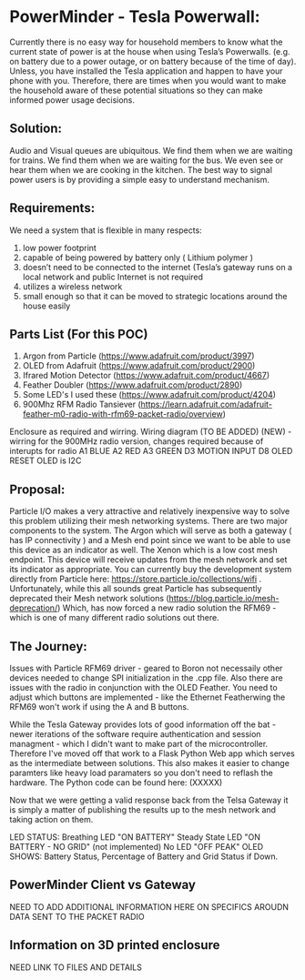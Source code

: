 # PowerMinder - Tesla Powerwall:
Currently there is no easy way for household members to know what the current state of power is at the house when using Tesla’s Powerwalls. (e.g. on battery due to a power outage, or on battery because of the time of day). Unless, you have installed the Tesla application and happen to have your phone with you.  Therefore, there are times when you would want to make the household aware of these potential situations so they can make informed power usage decisions.

## Solution:
Audio and Visual queues are ubiquitous. We find them when we are waiting for trains. We find them when we are waiting for the bus. We even see or hear them when we are cooking in the kitchen. The best way to signal power users is by providing a simple easy to understand mechanism.


## Requirements: 
We need a system that is flexible in many respects:
1) low power footprint
2) capable of being powered by battery only ( Lithium polymer )
3) doesn’t need to be connected to the internet (Tesla’s gateway runs on a local network and public Internet is not required
4) utilizes a wireless network
5) small enough so that it can be moved to strategic locations around the house easily

## Parts List (For this POC)
1) Argon from Particle (https://www.adafruit.com/product/3997)
2) OLED from Adafruit (https://www.adafruit.com/product/2900)
3) Ifrared Motion Detector (https://www.adafruit.com/product/4667)
4) Feather Doubler (https://www.adafruit.com/product/2890)
5) Some LED's I used these (https://www.adafruit.com/product/4204)
6) 900Mhz RFM Radio Tansiever (https://learn.adafruit.com/adafruit-feather-m0-radio-with-rfm69-packet-radio/overview)

Enclosure as required and wirring. Wiring diagram (TO BE ADDED)
(NEW) - wirring for the 900MHz radio version, changes required because of interupts for radio
A1 BLUE
A2 RED
A3 GREEN
D3 MOTION INPUT
D8 OLED RESET
OLED is I2C

## Proposal:
Particle I/O makes a very attractive and relatively inexpensive way to solve this problem utilizing their mesh networking systems. There are two major components to the system. The Argon which will serve as both a gateway ( has IP connectivity ) and a Mesh end point since we want to be able to use this device as an indicator as well. The Xenon which is a low cost mesh endpoint. This device will receive updates from the mesh network and set its indicator as appropriate. You can currently buy the development system directly from Particle here: https://store.particle.io/collections/wifi . 
Unfortunately, while this all sounds great Particle has subsequently deprecated their Mesh network solutions (https://blog.particle.io/mesh-deprecation/)
Which, has now forced a new radio solution the RFM69 - which is one of many different radio solutions out there. 


## The Journey:

Issues with Particle RFM69 driver - geared to Boron not necessaily other devices needed to change SPI initialization in the .cpp file. Also there are issues with the radio in conjunction with the OLED Feather. You need to adjust which buttons are implemented - like the Ethernet Featherwing the RFM69 won't work if using the A and B buttons.

While the Tesla Gateway provides lots of good information off the bat - newer iterations of the software require authentication and session managment - which I didn't want to make part of the microcontroller. Therefore I've moved off that work to a Flask Python Web app which serves as the intermediate between solutions. This also makes it easier to change paramters like heavy load paramaters so you don't need to reflash the hardware. The Python code can be found here: (XXXXX)

Now that we were getting a valid response back from the Telsa Gateway it is simply a matter of publishing the results up to the mesh network and taking action on them. 

LED STATUS:
    Breathing LED "ON BATTERY"
    Steady State LED "ON BATTERY - NO GRID" (not implemented)
    No LED "OFF PEAK"
OLED SHOWS:
    Battery Status, Percentage of Battery and Grid Status if Down.

## PowerMinder Client vs Gateway

NEED TO ADD ADDITIONAL INFORMATION HERE ON SPECIFICS AROUDN DATA SENT TO THE PACKET RADIO


## Information on 3D printed enclosure

NEED LINK TO FILES AND DETAILS